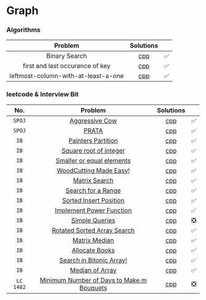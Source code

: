 # Graph

### Algorithms

|               Problem               |                       Solutions                        |       |
| :---------------------------------: | :----------------------------------------------------: | :---: |
|            Binary Search            |               [cpp](./BinarySearch.cpp)                |   ✅   |
|   first and last occurance of key   | [cpp](./first%20and%20last%20occurance%20of%20key.cpp) |   ✅   |
| leftmost-column-with-at-least-a-one |    [cpp](./leftmost-column-with-at-least-a-one.cpp)    |   ✅   |

### leetcode & Interview Bit
|    No.    |                                                        Problem                                                        |                   Solutions                    |       |
| :-------: | :-------------------------------------------------------------------------------------------------------------------: | :--------------------------------------------: | :---: |
|  `SPOJ`   |                               [Aggressive Cow](https://www.spoj.com/problems/AGGRCOW/)                                |         [cpp](./Aggressive%20cow.cpp)          |   ✅   |
|  `SPOJ`   |                                     [PRATA](https://www.spoj.com/problems/PRATA/)                                     |               [cpp](./PRATA.cpp)               |   ✅   |
|   `IB`    |                [Painters Partition](https://www.interviewbit.com/problems/painters-partition-problem/)                |  [cpp](./Painter's%20Partition%20Problem.cpp)  |   ✅   |
|   `IB`    |                [Square root of integer](https://www.interviewbit.com/problems/square-root-of-integer/)                |   [cpp](./Square%20Root%20of%20Integer.cpp)    |   ✅   |
|   `IB`    |             [Smaller or equal elements](https://www.interviewbit.com/problems/smaller-or-equal-elements/)             |  [cpp](./Smaller%20or%20equal%20elements.cpp)  |   ✅   |
|   `IB`    |                [WoodCutting Made Easy!](https://www.interviewbit.com/problems/woodcutting-made-easy/)                 |    [cpp](./WoodCutting%20Made%20Easy!.cpp)     |   ✅   |
|   `IB`    |                         [Matrix Search](https://www.interviewbit.com/problems/matrix-search/)                         |          [cpp](./Matrix%20Search.cpp)          |   ✅   |
|   `IB`    |                    [Search for a Range](https://www.interviewbit.com/problems/search-for-a-range/)                    |     [cpp](./Search%20for%20a%20Range.cpp)      |   ✅   |
|   `IB`    |                [Sorted Insert Position](https://www.interviewbit.com/problems/sorted-insert-position/)                |    [cpp](./Sorted%20Insert%20Position.cpp)     |   ✅   |
|   `IB`    |              [Implement Power Function](https://www.interviewbit.com/problems/implement-power-function/)              |   [cpp](./Implement%20Power%20Function.cpp)    |   ✅   |
|   `IB`    |                        [Simple Queries](https://www.interviewbit.com/problems/simple-queries/)                        |         [cpp](./Simple%20Queries.cpp)          |   ❎   |
|   `IB`    |           [Rotated Sorted Array Search](https://www.interviewbit.com/problems/rotated-sorted-array-search/)           | [cpp](./Rotated%20Sorted%20Array%20Search.cpp) |   ✅   |
|   `IB`    |                         [Matrix Median](https://www.interviewbit.com/problems/matrix-median/)                         |          [cpp](./Matrix%20Median.cpp)          |   ✅   |
|   `IB`    |                        [Allocate Books](https://www.interviewbit.com/problems/allocate-books/)                        |         [cpp](./Allocate%20Books.cpp)          |   ✅   |
|   `IB`    |              [Search in Bitonic Array!](https://www.interviewbit.com/problems/search-in-bitonic-array/)               |  [cpp](./Search%20in%20Bitonic%20Array!.cpp)   |   ✅   |
|   `IB`    |                       [Median of Array](https://www.interviewbit.com/problems/median-of-array/)                       |        [cpp](./Median%20of%20Array.cpp)        |   ✅   |
| `LC 1482` | [Minimum Number of Days to Make m Bouquets](https://leetcode.com/problems/minimum-number-of-days-to-make-m-bouquets/) |                    [cpp]()                     |   ❎   |
